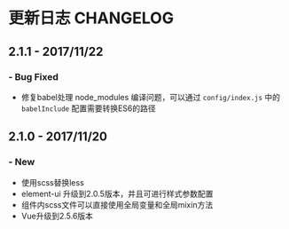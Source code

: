 # 更新日志 CHANGELOG

## 2.1.1 - 2017/11/22

### - Bug Fixed
- 修复babel处理 node_modules 编译问题，可以通过 `config/index.js` 中的 `babelInclude` 配置需要转换ES6的路径


## 2.1.0 - 2017/11/20

### - New

- 使用scss替换less
- element-ui 升级到2.0.5版本，并且可进行样式参数配置
- 组件内scss文件可以直接使用全局变量和全局mixin方法
- Vue升级到2.5.6版本